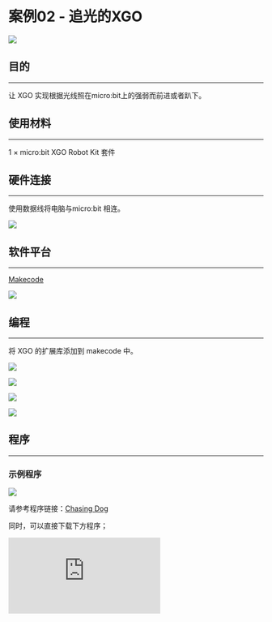 ﻿---
sidebar_position: 9
sidebar_label: 案例02 - 追光的XGO
---

# 案例02 - 追光的XGO

![](https://wiki-media-ef.oss-cn-hongkong.aliyuncs.com//images/2.png)

## 目的
---
让 XGO 实现根据光线照在micro:bit上的强弱而前进或者趴下。

## 使用材料
---
1 × micro:bit XGO Robot Kit 套件



## 硬件连接
---
使用数据线将电脑与micro:bit 相连。

![](https://wiki-media-ef.oss-cn-hongkong.aliyuncs.com//images/microbit-xgo-robot-kit-22.png)



## 软件平台
---
[Makecode](https://makecode.microbit.org/#)

![](https://wiki-media-ef.oss-cn-hongkong.aliyuncs.com//images/microbit-xgo-robot-kit-10.png)



## 编程
---


将 XGO 的扩展库添加到 makecode 中。

![](https://wiki-media-ef.oss-cn-hongkong.aliyuncs.com//images/microbit-xgo-robot-kit-11.png)

![](https://wiki-media-ef.oss-cn-hongkong.aliyuncs.com//images/microbit-xgo-robot-kit-12.png)

![](https://wiki-media-ef.oss-cn-hongkong.aliyuncs.com//images/microbit-xgo-robot-kit-13.png)

![](https://wiki-media-ef.oss-cn-hongkong.aliyuncs.com//images/microbit-xgo-robot-kit-14.png)



## 程序
---

### 示例程序



![](https://wiki-media-ef.oss-cn-hongkong.aliyuncs.com//images/microbit-xgot-robot-kit-case01-out-of-the-square-02.png)



请参考程序链接：[Chasing Dog](https://makecode.microbit.org/_YVJe8eefmbqo)

同时，可以直接下载下方程序；


<div
    style={{
        position: 'relative',
        paddingBottom: '60%',
        overflow: 'hidden',
    }}
>
    <iframe
        src="https://makecode.microbit.org/_YVJe8eefmbqo"
        frameborder="0"
        sandbox="allow-popups allow-forms allow-scripts allow-same-origin"
        style={{
            position: 'absolute',
            width: '100%',
            height: '100%',
        }}
    />
</div>


## 相关问题
---
如果 XGO 没有行走，可以适当调整光源亮度



## 思考
---
能否让 XGO 根据光照强度做出更多的动作？
